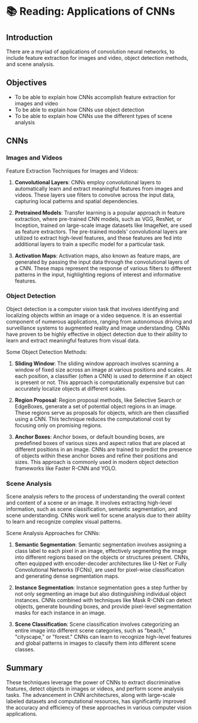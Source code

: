 # 📚 Reading: Applications of CNNs

<div class="flex-1 overflow-hidden">
<div class="react-scroll-to-bottom--css-tpqfb-79elbk h-full dark:bg-gray-800">
<div class="react-scroll-to-bottom--css-tpqfb-1n7m0yu">
<div class="flex flex-col text-sm dark:bg-gray-800">
<div class="group w-full text-gray-800 dark:text-gray-100 border-b border-black/10 dark:border-gray-900/50 bg-gray-50 dark:bg-[#444654]">
<div class="flex p-4 gap-4 text-base md:gap-6 md:max-w-2xl lg:max-w-xl xl:max-w-3xl md:py-6 lg:px-0 m-auto">
<div class="relative flex w-[calc(100%-50px)] flex-col gap-1 md:gap-3 lg:w-[calc(100%-115px)]">
<div class="flex flex-grow flex-col gap-3">
<div class="min-h-[20px] flex flex-col items-start gap-4 whitespace-pre-wrap break-words">
<div class="markdown prose w-full break-words dark:prose-invert light">
<h2>Introduction</h2>
<p>There are a myriad of applications of convolution neural networks, to include feature extraction for images and video, object detection methods, and scene analysis.</p>
<h2>Objectives</h2>
<ul>
<li>To be able to explain how CNNs accomplish feature extraction for images and video</li>
<li>To be able to explain how CNNs use object detection</li>
<li>To be able to explain how CNNs use the different types of scene analysis</li>
</ul>
<h2>CNNs</h2>
<h3>Images and Videos</h3>
<p>Feature Extraction Techniques for Images and Videos:</p>
<ol>
<li>
<p><strong>Convolutional Layers</strong>: CNNs employ convolutional layers to automatically learn and extract meaningful features from images and videos. These layers use filters to convolve across the input data, capturing local patterns and spatial dependencies.</p>
</li>
<li>
<p><strong>Pretrained Models</strong>: Transfer learning is a popular approach in feature extraction, where pre-trained CNN models, such as VGG, ResNet, or Inception, trained on large-scale image datasets like ImageNet, are used as feature extractors. The pre-trained models' convolutional layers are utilized to extract high-level features, and these features are fed into additional layers to train a specific model for a particular task.</p>
</li>
<li>
<p><strong>Activation Maps</strong>: Activation maps, also known as feature maps, are generated by passing the input data through the convolutional layers of a CNN. These maps represent the response of various filters to different patterns in the input, highlighting regions of interest and informative features.</p>
</li>
</ol>
<h3>Object Detection</h3>
<p><span>Object detection is a computer vision task that involves identifying and localizing objects within an image or a video sequence. It is an essential component of numerous applications, ranging from autonomous driving and surveillance systems to augmented reality and image understanding. CNNs have proven to be highly effective in object detection due to their ability to learn and extract meaningful features from visual data.</span></p>
<p>Some Object Detection Methods:</p>
<ol>
<li>
<p><strong>Sliding Window</strong>: The sliding window approach involves scanning a window of fixed size across an image at various positions and scales. At each position, a classifier (often a CNN) is used to determine if an object is present or not. This approach is computationally expensive but can accurately localize objects at different scales.</p>
</li>
<li>
<p><strong>Region Proposal</strong>: Region proposal methods, like Selective Search or EdgeBoxes, generate a set of potential object regions in an image. These regions serve as proposals for objects, which are then classified using a CNN. This technique reduces the computational cost by focusing only on promising regions.</p>
</li>
<li>
<p><strong>Anchor Boxes</strong>: Anchor boxes, or default bounding boxes, are predefined boxes of various sizes and aspect ratios that are placed at different positions in an image. CNNs are trained to predict the presence of objects within these anchor boxes and refine their positions and sizes. This approach is commonly used in modern object detection frameworks like Faster R-CNN and YOLO.</p>
</li>
</ol>
<h3>Scene Analysis</h3>
<p><span>Scene analysis refers to the process of understanding the overall context and content of a scene or an image. It involves extracting high-level information, such as scene classification, semantic segmentation, and scene understanding. CNNs work well for scene analysis due to their ability to learn and recognize complex visual patterns.</span></p>
<p>Scene Analysis Approaches for CNNs:</p>
<ol>
<li>
<p><strong>Semantic Segmentation</strong>: Semantic segmentation involves assigning a class label to each pixel in an image, effectively segmenting the image into different regions based on the objects or structures present. CNNs, often equipped with encoder-decoder architectures like U-Net or Fully Convolutional Networks (FCNs), are used for pixel-wise classification and generating dense segmentation maps.</p>
</li>
<li>
<p><strong>Instance Segmentation</strong>: Instance segmentation goes a step further by not only segmenting an image but also distinguishing individual object instances. CNNs combined with techniques like Mask R-CNN can detect objects, generate bounding boxes, and provide pixel-level segmentation masks for each instance in an image.</p>
</li>
<li>
<p><strong>Scene Classification</strong>: Scene classification involves categorizing an entire image into different scene categories, such as "beach," "cityscape," or "forest." CNNs can learn to recognize high-level features and global patterns in images to classify them into different scene classes.</p>
</li>
</ol>
<h2>Summary</h2>
<p>These techniques leverage the power of CNNs to extract discriminative features, detect objects in images or videos, and perform scene analysis tasks. The advancement in CNN architectures, along with large-scale labeled datasets and computational resources, has significantly improved the accuracy and efficiency of these approaches in various computer vision applications.</p>
</div>
</div>
</div>
</div>
</div>
</div>
</div>
</div>
</div>
</div>